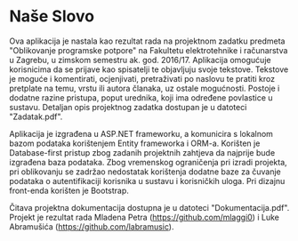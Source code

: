 # Naše Slovo
Ova aplikacija je nastala kao rezultat rada na projektnom zadatku predmeta "Oblikovanje programske potpore" na Fakultetu elektrotehnike i računarstva u Zagrebu, u zimskom semestru ak. god. 2016/17. Aplikacija omogućuje korisnicima da se prijave kao spisatelji te objavljuju svoje tekstove. Tekstove je moguće i komentirati, ocjenjivati, pretraživati po naslovu te pratiti kroz pretplate na temu, vrstu ili autora članaka, uz ostale mogućnosti. Postoje i dodatne razine pristupa, poput urednika, koji ima određene povlastice u sustavu. Detaljan opis projektnog zadatka dostupan je u datoteci "Zadatak.pdf".

Aplikacija je izgrađena u ASP.NET frameworku, a komunicira s lokalnom bazom podataka korištenjem Entity frameworka i ORM-a. Korišten je Database-first pristup zbog zadanih projektnih zahtjeva da najprije bude izgrađena baza podataka. Zbog vremenskog ograničenja pri izradi projekta, pri oblikovanju se zadržao nedostatak korištenja dodatne baze za čuvanje podataka o autentifikaciji korisnika u sustavu i korisničkih uloga. Pri dizajnu front-enda korišten je Bootstrap.

Čitava projektna dokumentacija dostupna je u datoteci "Dokumentacija.pdf".
Projekt je rezultat rada Mladena Petra (https://github.com/mlaggi0) i Luke Abramušića (https://github.com/labramusic).
